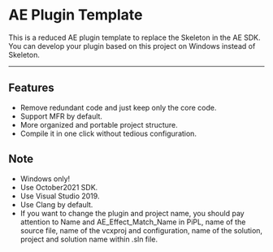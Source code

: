 # AE Plugin Template

This is a reduced AE plugin template to replace the Skeleton in the AE SDK. You can develop your plugin based on this project on Windows instead of Skeleton.

---

## Features

+ Remove redundant code and just keep only the core code.
+ Support MFR by default.
+ More organized and portable project structure.
+ Compile it in one click without tedious configuration.

## Note

+ Windows only!
+ Use October2021 SDK.
+ Use Visual Studio 2019.
+ Use Clang by default.
+ If you want to change the plugin and project name, you should pay attention to Name and AE_Effect_Match_Name  in PiPL, name of the source file, name of the vcxproj and configuration, name of the solution, project and solution name within .sln file.